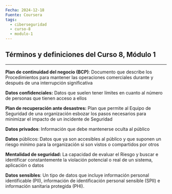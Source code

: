 ```yaml
---
Fecha: 2024-12-18
Fuente: Coursera
tags:
  - ciberseguridad
  - curso-8
  - modulo-1
---
```

## Términos y definiciones del Curso 8, Módulo 1
---
**Plan de continuidad del negocio (BCP)**: Documento que describe los Procedimientos para mantener las operaciones comerciales durante y después de una interrupción significativa

**Datos confidenciales:** Datos que suelen tener límites en cuanto al número de personas que tienen acceso a ellos

**Plan de recuperación ante desastres:** Plan que permite al Equipo de Seguridad de una organización esbozar los pasos necesarios para minimizar el impacto de un incidente de Seguridad

**Datos privados**: Información que debe mantenerse oculta al público

**Datos** públicos: Datos que ya son accesibles al público y que suponen un riesgo mínimo para la organización si son vistos o compartidos por otros

**Mentalidad de seguridad:** La capacidad de evaluar el Riesgo y buscar e identificar constantemente la violación potencial o real de un sistema, aplicación o datos

**Datos sensibles**: Un tipo de datos que incluye información personal identificable (PII), información de identificación personal sensible (SPII) e información sanitaria protegida (PHI).